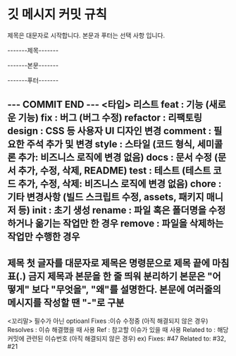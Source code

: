 # 깃 메시지 커밋 규칙
 
 제목은 대문자로 시작합니다.
 본문과 푸터는 선택 사항 입니다.
 
-------제목-------

-------본문-------

-------푸터-------

 --- COMMIT END ---
<타입> 리스트
feat        : 기능 (새로운 기능)
fix         : 버그 (버그 수정)
refactor    : 리팩토링
design      : CSS 등 사용자 UI 디자인 변경
comment     : 필요한 주석 추가 및 변경
style       : 스타일 (코드 형식, 세미콜론 추가: 비즈니스 로직에 변경 없음)
docs        : 문서 수정 (문서 추가, 수정, 삭제, README)
test        : 테스트 (테스트 코드 추가, 수정, 삭제: 비즈니스 로직에 변경 없음)
chore       : 기타 변경사항 (빌드 스크립트 수정, assets, 패키지 매니저 등)
init        : 초기 생성
rename      : 파일 혹은 폴더명을 수정하거나 옮기는 작업만 한 경우
remove      : 파일을 삭제하는 작업만 수행한 경우
 ------------------
 제목 첫 글자를 대문자로
 제목은 명령문으로
 제목 끝에 마침표(.) 금지
 제목과 본문을 한 줄 띄워 분리하기
 본문은 "어떻게" 보다 "무엇을", "왜"를 설명한다.
 본문에 여러줄의 메시지를 작성할 땐 "-"로 구분
 ------------------
<꼬리말>
필수가 아닌 optioanl
Fixes        :이슈 수정중 (아직 해결되지 않은 경우)
Resolves     : 이슈 해결했을 때 사용
Ref          : 참고할 이슈가 있을 때 사용
Related to   : 해당 커밋에 관련된 이슈번호 (아직 해결되지 않은 경우)
ex) Fixes: #47 Related to: #32, #21

